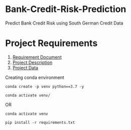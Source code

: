 # Bank-Credit-Risk-Prediction
Predict Bank Credit Risk using South German Credit Data

# Project Requirements 
1. [Requirement Document](https://drive.google.com/file/d/1DgBcDSYCxdmoKFhxtlCN-5VGSZhLGOTC/view)
2. [Project Description](https://archive.ics.uci.edu/ml/datasets/South+German+Credit#)
3. [Project Data](https://archive.ics.uci.edu/ml/machine-learning-databases/00522/SouthGermanCredit.zip)


Creating conda environment
```
conda create -p venv python==3.7 -y
```
```
conda activate venv/
```
OR 
```
conda activate venv
```

```
pip install -r requirements.txt
```